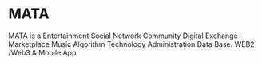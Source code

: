 # MATA
MATA is a Entertainment Social Network Community Digital Exchange Marketplace Music Algorithm Technology Administration Data Base.  WEB2 /Web3 &amp; Mobile App 
